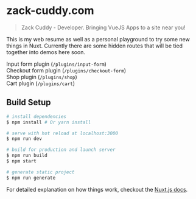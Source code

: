 # zack-cuddy.com

> Zack Cuddy - Developer.  Bringing VueJS Apps to a site near you!

This is my web resume as well as a personal playground to try some new things in Nuxt.
Currently there are some hidden routes that will be tied together into demos here soon.

Input form plugin (`/plugins/input-form`)
<br />
Checkout form plugin (`/plugins/checkout-form`)
<br />
Shop plugin (`/plugins/shop`)
<br />
Cart plugin (`/plugins/cart`)

## Build Setup

``` bash
# install dependencies
$ npm install # Or yarn install

# serve with hot reload at localhost:3000
$ npm run dev

# build for production and launch server
$ npm run build
$ npm start

# generate static project
$ npm run generate
```

For detailed explanation on how things work, checkout the [Nuxt.js docs](https://github.com/nuxt/nuxt.js).

